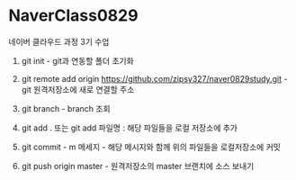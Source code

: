 # NaverClass0829
네이버 클라우드 과정 3기 수업


1. git init - git과 연동할 폴더 초기화

2. git remote add origin https://github.com/zipsy327/naver0829study.git - git 원격저장소에 새로 연결할 주소

3. git branch - branch 조회

4.  git add . 또는  git add 파일명 : 해당 파일들을 로컬 저장소에 추가

5.  git commit - m  메세지 - 해당 메시지와 함께 위의 파일들을 로컬저장소에 커밋

6. git push origin master - 원격저장소의 master 브랜치에 소스 보내기
